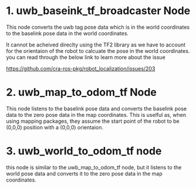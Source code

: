 # 1. uwb_baseink_tf_broadcaster Node

This node converts the uwb tag pose data which is in the world coordinates to the 
baselink pose data in the world coordinates. 

It cannot be acheived direclty using the TF2 library as we have to account for the orientaion of the robot 
to calcuate the pose in the world coordinates. you can read through the below link to learn more about the issue

https://github.com/cra-ros-pkg/robot_localization/issues/203


# 2. uwb_map_to_odom_tf Node

This node listens to the baselink pose data and converts the baselink pose data to the zero pose data in the map coordinates.
This is uselful as, when using mapping packages, they assume the start point of the robot to be (0,0,0) position with a (0,0,0) orientaion. 

# 3. uwb_world_to_odom_tf node

this node is similar to the uwb_map_to_odom_tf node, but it listens to the world pose data and converts it to the zero pose data in the map coordinates.